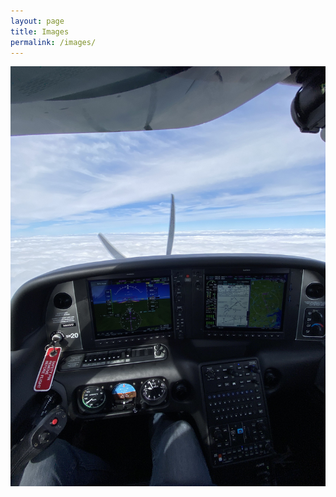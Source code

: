 ```yaml
---
layout: page
title: Images
permalink: /images/
---
```


![My helpful screenshot](/assets/IMG_4075.JPG)

